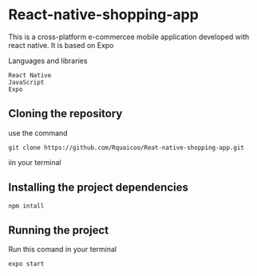 # React-native-shopping-app
This is a cross-platform e-commercee mobile application developed with react native. It is based on Expo

Languages and libraries
```
React Native
JavaScript
Expo
```
## Cloning the repository
use the command
```
git clone https://github.com/Rquaicoo/Reat-native-shopping-app.git
```
iin your terminal

## Installing the project dependencies
```
npm intall
```
## Running the project 
Run this comand in your terminal
```
expo start
```

